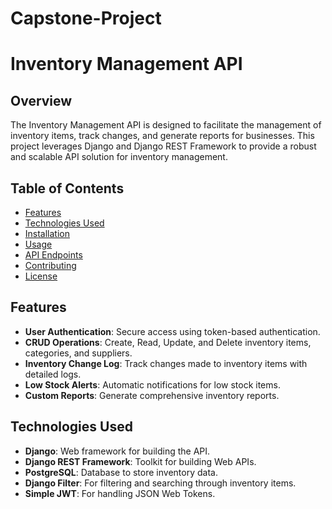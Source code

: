 # Capstone-Project
# Inventory Management API

## Overview

The Inventory Management API is designed to facilitate the management of inventory items, track changes, and generate reports for businesses. This project leverages Django and Django REST Framework to provide a robust and scalable API solution for inventory management.

## Table of Contents

- [Features](#features)
- [Technologies Used](#technologies-used)
- [Installation](#installation)
- [Usage](#usage)
- [API Endpoints](#api-endpoints)
- [Contributing](#contributing)
- [License](#license)

## Features

- **User Authentication**: Secure access using token-based authentication.
- **CRUD Operations**: Create, Read, Update, and Delete inventory items, categories, and suppliers.
- **Inventory Change Log**: Track changes made to inventory items with detailed logs.
- **Low Stock Alerts**: Automatic notifications for low stock items.
- **Custom Reports**: Generate comprehensive inventory reports.

## Technologies Used

- **Django**: Web framework for building the API.
- **Django REST Framework**: Toolkit for building Web APIs.
- **PostgreSQL**: Database to store inventory data.
- **Django Filter**: For filtering and searching through inventory items.
- **Simple JWT**: For handling JSON Web Tokens.
